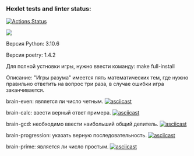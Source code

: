 ### Hexlet tests and linter status:
[![Actions Status](https://github.com/goryay/python-project-lvl1/workflows/hexlet-check/badge.svg)](https://github.com/goryay/python-project-lvl1/actions)

<a href="https://codeclimate.com/github/goryay/python-project-lvl1/maintainability"><img src="https://api.codeclimate.com/v1/badges/614a3f8511bdb84b3258/maintainability" /></a>

Версия Python: 3.10.6

Версия poetry: 1.4.2

Для полной устновки игры, нужно ввести команду: make full-install

Описание: "Игры разума" имеется пять математических тем, где нужно правильно ответить на вопрос три раза, в случае ошибки игра заканчивается.

brain-even: является ли число четным.
[![asciicast](https://asciinema.org/a/PjtnMDM6sY4lbl9KyYC2lp4Yt.svg)](https://asciinema.org/a/PjtnMDM6sY4lbl9KyYC2lp4Yt)

brain-calc: ввести верный ответ примера.
[![asciicast](https://asciinema.org/a/d94nS7KOm01CMLzX2PqQTd0vq.svg)](https://asciinema.org/a/d94nS7KOm01CMLzX2PqQTd0vq)

brain-gcd: необходимо ввести наибольший общий делитель.
[![asciicast](https://asciinema.org/a/VhgfEa3y91Y4oKQxiqNOb0Sdk.svg)](https://asciinema.org/a/VhgfEa3y91Y4oKQxiqNOb0Sdk)

brain-progression: указать верную последовательность.
[![asciicast](https://asciinema.org/a/w9vHSZORKDmQjL0ntg1x5LqPa.svg)](https://asciinema.org/a/w9vHSZORKDmQjL0ntg1x5LqPa)

brain-prime: является ли число простым.
[![asciicast](https://asciinema.org/a/JFwsJh0gPjGZs8SU8oaLQHL1h.svg)](https://asciinema.org/a/JFwsJh0gPjGZs8SU8oaLQHL1h)
